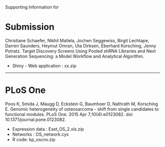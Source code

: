 Supporting Information for

# Submission
Christiane Schaefer, Nikhil Mallela, Jochen Seggewiss, Birgit Lechtape, Darren Saunders, Heymut Omran, Uta Dirksen, Eberhard Korsching, Jenny Potratz.
Target Discovery Screens Using Pooled shRNA Libraries and Next Generation Sequencing: a Model Workflow and Analytical Algorithm.

* Shiny - Web application : xx.zip

---

# PLoS One
Poos K, Smida J, Maugg D, Eckstein G, Baumhoer D, Nathrath M, Korsching E.
Genomic heterogeneity of osteosarcoma - shift from single candidates to functional modules.
PLoS One. 2015 Apr 7;10(4):e0123082. doi: 10.1371/journal.pone.0123082.

* Expression data : Eset_OS_2.xls.zip
* Networks : OS_network.cys
* R code: kp_oscnv.zip
